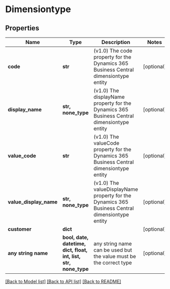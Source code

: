 # Dimensiontype


## Properties
Name | Type | Description | Notes
------------ | ------------- | ------------- | -------------
**code** | **str** | (v1.0) The code property for the Dynamics 365 Business Central dimensiontype entity | [optional] 
**display_name** | **str, none_type** | (v1.0) The displayName property for the Dynamics 365 Business Central dimensiontype entity | [optional] 
**value_code** | **str** | (v1.0) The valueCode property for the Dynamics 365 Business Central dimensiontype entity | [optional] 
**value_display_name** | **str, none_type** | (v1.0) The valueDisplayName property for the Dynamics 365 Business Central dimensiontype entity | [optional] 
**customer** | **dict** |  | [optional] 
**any string name** | **bool, date, datetime, dict, float, int, list, str, none_type** | any string name can be used but the value must be the correct type | [optional]

[[Back to Model list]](../README.md#documentation-for-models) [[Back to API list]](../README.md#documentation-for-api-endpoints) [[Back to README]](../README.md)


